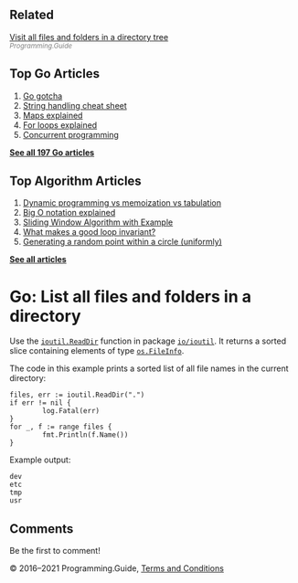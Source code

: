 <span class="underline"></span>

<span class="underline"></span>

## Related

[Visit all files and folders in a directory tree](list-directory-recursive.html)  
<span style="color: grey; font-style: italic; font-size: smaller">Programming.Guide</span>

## Top Go Articles

1.  [Go gotcha](go-gotcha.html)
2.  [String handling cheat sheet](string-functions-reference-cheat-sheet.html)
3.  [Maps explained](maps-explained.html)
4.  [For loops explained](for-loop.html)
5.  [Concurrent programming](go-concurrency-tutorial.html)

[**See all 197 Go articles**](index.html)

<span class="underline"></span>

## Top Algorithm Articles

1.  [Dynamic programming vs memoization vs tabulation](../dynamic-programming-vs-memoization-vs-tabulation.html)
2.  [Big O notation explained](../big-o-notation-explained.html)
3.  [Sliding Window Algorithm with Example](../sliding-window-example.html)
4.  [What makes a good loop invariant?](../what-makes-a-good-loop-invariant.html)
5.  [Generating a random point within a circle (uniformly)](../random-point-within-circle.html)

[**See all articles**](../index.html)

# Go: List all files and folders in a directory

Use the [`ioutil.ReadDir`](https://golang.org/pkg/io/ioutil/#ReadDir) function in package [`io/ioutil`](https://golang.org/pkg/io/ioutil/). It returns a sorted slice containing elements of type [`os.FileInfo`](https://golang.org/pkg/os/#FileInfo).

The code in this example prints a sorted list of all file names in the current directory:

    files, err := ioutil.ReadDir(".")
    if err != nil {
            log.Fatal(err)
    }
    for _, f := range files {
            fmt.Println(f.Name())
    }

Example output:

    dev
    etc
    tmp
    usr

## Comments

Be the first to comment!

© 2016–2021 Programming.Guide, [Terms and Conditions](../terms-and-conditions.html)
